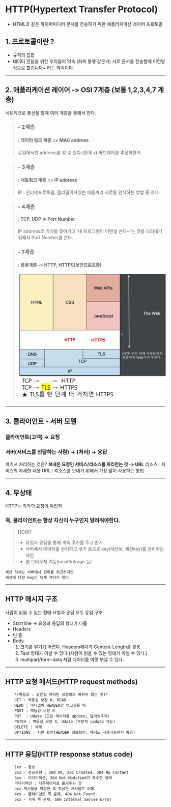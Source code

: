 HTTP(Hypertext Transfer Protocol)
=============
- HTML과 같은 하이퍼미디어 문서를 전송하기 위한 애플리케이션 레이어 프로토콜

## 1.  프로토콜이란 ? 
- 규칙의 집합
- 데이터 전달을 위한 우리들의 약속 (좌측 통행 같은거)
서로 문서를 전송할때 이런방식으로 할겁니다~ 라는 약속이다.

---------------------------------------

## 2. 애플리케이션 레이어 -> OSI 7계층 (보통 1,2,3,4,7 계층)
네트워크로 통신을 할때 여러 계층을 통해서 한다.

>### - 2계층
>####    : 데이터 링크 계층 => MAC address
>    로컬에서만 address를 알 수 있다.(원격 x)
>    하드웨어를 추상화한거

>### - 3계층
>####   : 네트워크 계층 => IP address
>   IP : 인터넷프로토콜, 멀리떨어져있는 애들끼리 서로를 인식하는 방법 중 하나

>### - 4계층 
>####   : TCP, UDP => Port Number
>   IP address로 기기를 찾아가고
>   '내 프로그램이 어떤걸 쓴다~'는 것을 드러내기 위해서 Port Number를 쓴다.

>### - 7계층
>####    : 응용계층 -> HTTP, HTTPS(보안프로토콜)
>   <img src="/IMG/HTTP,HTTPS차이.png" width="550px" height="400px" title="HTTP, HTTPS차이" alt="HTTP,HTTPS차이"></img><br/>

---------------------------------------

## 3. 클라이언트 - 서버 모델

### 클라이언트(고객) → 요청
### 서버(서비스를 전달하는 사람) → (처리) → 응답

여기서 처리하는 것은?
__보내온 요청인 서비스/리소스를 처리한는 것 -> URL__
    리소스 : 서비스의 자세한 내용
    URL : 리소스를 보내기 위해서 가장 많이 사용하는 방법

---------------------------------------

## 4. 무상태
HTTP는 각각의 요청이 독립적
### __즉, 클라이언트는 항상 자신이 누구인지 알려줘야한다.__

>HOW?
>    - 요청과 응답을 통해 계속 쿠키를 주고 받기
>    - 서버에서 데이터를 관리하고 쿠키 등으로 key(세션id, 세션key)를 관리하는 세션
>    - 웹 브라우저 기능(localSotrage 등)

    세션 자체는 서버에서 관리를 하긴하지만
    세션에 대한 key는 대게 쿠키가 한다.

---------------------------------------

## HTTP 메시지 구조
사람이 읽을 수 있는 형태
요청과 응답 모두 동일 구조
-   Start line -> 요청과 응답의 형태가 다름
-   Headers
-   빈 줄
-   Body
      1. 크기를 알기가 어렵다. Headers에다가 Content-Length를 활용
      2. Text 형태가 아닐 수 있다.(사람이 읽을 수 있는 형태가 아닐 수 있다.)
      3. multipart/form-data 처럼 데이터를 여럿 보낼 수 있다.
---------------------------------------

##  HTTP 요청 메서드(HTTP request methods)
        *(멱등성 : 같은걸 여러번 요청해도 바뀌지 않는 것)*
        GET : 멱등성 보장 O, READ
        HEAD : 바디없이 HEADER만 얻고싶을 때
        POST : 멱등성 보장 X
        PUT  : Udate (모든 데이터를 update, 덮어씌우기)
        PATCH : 멱등성 보장 X, Udate (부분적 update 가능)
        DELETE : 삭제
        OPTIONS : 지원 확인(HEADER 정보확인, 메서드 사용가능한지 확인)

---------------------------------------
##  HTTP 응답(HTTP response status code)
        1xx - 정보 
        2xx - 성공관련 , 200 OK, 201 Created, 204 No Content
        3xx - 리다이렉션, 304 Not Modified가 특수한 형태
        리다이렉션 : 다른페이지로 옮겨주는 것
        ex> 게시물을 작성한 후 작성한 게시물로 이동
        4xx - 클라이언트 쪽 문제, 404 Not Found
        5xx - 서버 쪽 문제, 500 Internal Server Error